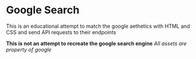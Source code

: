 # Google Search

This is an educational attempt to match the google aethetics with HTML and CSS and send API requests to their endpoints

**This is not an attempt to recreate the google search engine**
_All assets are property of google_
